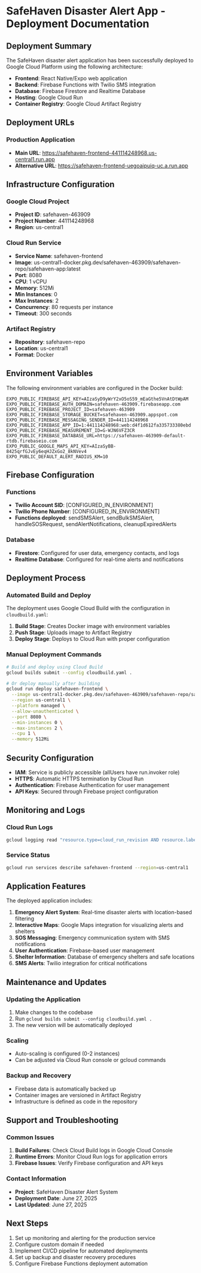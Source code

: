 # SafeHaven Disaster Alert App - Deployment Documentation

## Deployment Summary

The SafeHaven disaster alert application has been successfully deployed to Google Cloud Platform using the following architecture:

- **Frontend**: React Native/Expo web application
- **Backend**: Firebase Functions with Twilio SMS integration
- **Database**: Firebase Firestore and Realtime Database
- **Hosting**: Google Cloud Run
- **Container Registry**: Google Cloud Artifact Registry

## Deployment URLs

### Production Application
- **Main URL**: https://safehaven-frontend-441114248968.us-central1.run.app
- **Alternative URL**: https://safehaven-frontend-uegoaipuiq-uc.a.run.app

## Infrastructure Configuration

### Google Cloud Project
- **Project ID**: safehaven-463909
- **Project Number**: 441114248968
- **Region**: us-central1

### Cloud Run Service
- **Service Name**: safehaven-frontend
- **Image**: us-central1-docker.pkg.dev/safehaven-463909/safehaven-repo/safehaven-app:latest
- **Port**: 8080
- **CPU**: 1 vCPU
- **Memory**: 512Mi
- **Min Instances**: 0
- **Max Instances**: 2
- **Concurrency**: 80 requests per instance
- **Timeout**: 300 seconds

### Artifact Registry
- **Repository**: safehaven-repo
- **Location**: us-central1
- **Format**: Docker

## Environment Variables

The following environment variables are configured in the Docker build:

```
EXPO_PUBLIC_FIREBASE_API_KEY=AIzaSyD9yWrY2xO5oS59_mEaGthe5VnAtDtWpAM
EXPO_PUBLIC_FIREBASE_AUTH_DOMAIN=safehaven-463909.firebaseapp.com
EXPO_PUBLIC_FIREBASE_PROJECT_ID=safehaven-463909
EXPO_PUBLIC_FIREBASE_STORAGE_BUCKET=safehaven-463909.appspot.com
EXPO_PUBLIC_FIREBASE_MESSAGING_SENDER_ID=441114248968
EXPO_PUBLIC_FIREBASE_APP_ID=1:441114248968:web:d4f1d612fa335733380ebd
EXPO_PUBLIC_FIREBASE_MEASUREMENT_ID=G-WJN6VFZ3CR
EXPO_PUBLIC_FIREBASE_DATABASE_URL=https://safehaven-463909-default-rtdb.firebaseio.com
EXPO_PUBLIC_GOOGLE_MAPS_API_KEY=AIzaSyBB-8425qrfGJvEy6eqHJZxGo2_8kNVev4
EXPO_PUBLIC_DEFAULT_ALERT_RADIUS_KM=10
```

## Firebase Configuration

### Functions
- **Twilio Account SID**: [CONFIGURED_IN_ENVIRONMENT]
- **Twilio Phone Number**: [CONFIGURED_IN_ENVIRONMENT]
- **Functions deployed**: sendSMSAlert, sendBulkSMSAlert, handleSOSRequest, sendAlertNotifications, cleanupExpiredAlerts

### Database
- **Firestore**: Configured for user data, emergency contacts, and logs
- **Realtime Database**: Configured for real-time alerts and notifications

## Deployment Process

### Automated Build and Deploy
The deployment uses Google Cloud Build with the configuration in `cloudbuild.yaml`:

1. **Build Stage**: Creates Docker image with environment variables
2. **Push Stage**: Uploads image to Artifact Registry
3. **Deploy Stage**: Deploys to Cloud Run with proper configuration

### Manual Deployment Commands
```bash
# Build and deploy using Cloud Build
gcloud builds submit --config cloudbuild.yaml .

# Or deploy manually after building
gcloud run deploy safehaven-frontend \
  --image us-central1-docker.pkg.dev/safehaven-463909/safehaven-repo/safehaven-app:latest \
  --region us-central1 \
  --platform managed \
  --allow-unauthenticated \
  --port 8080 \
  --min-instances 0 \
  --max-instances 2 \
  --cpu 1 \
  --memory 512Mi
```

## Security Configuration

- **IAM**: Service is publicly accessible (allUsers have run.invoker role)
- **HTTPS**: Automatic HTTPS termination by Cloud Run
- **Authentication**: Firebase Authentication for user management
- **API Keys**: Secured through Firebase project configuration

## Monitoring and Logs

### Cloud Run Logs
```bash
gcloud logging read "resource.type=cloud_run_revision AND resource.labels.service_name=safehaven-frontend" --limit=20
```

### Service Status
```bash
gcloud run services describe safehaven-frontend --region=us-central1
```

## Application Features

The deployed application includes:

1. **Emergency Alert System**: Real-time disaster alerts with location-based filtering
2. **Interactive Maps**: Google Maps integration for visualizing alerts and shelters
3. **SOS Messaging**: Emergency communication system with SMS notifications
4. **User Authentication**: Firebase-based user management
5. **Shelter Information**: Database of emergency shelters and safe locations
6. **SMS Alerts**: Twilio integration for critical notifications

## Maintenance and Updates

### Updating the Application
1. Make changes to the codebase
2. Run `gcloud builds submit --config cloudbuild.yaml .`
3. The new version will be automatically deployed

### Scaling
- Auto-scaling is configured (0-2 instances)
- Can be adjusted via Cloud Run console or gcloud commands

### Backup and Recovery
- Firebase data is automatically backed up
- Container images are versioned in Artifact Registry
- Infrastructure is defined as code in the repository

## Support and Troubleshooting

### Common Issues
1. **Build Failures**: Check Cloud Build logs in Google Cloud Console
2. **Runtime Errors**: Monitor Cloud Run logs for application errors
3. **Firebase Issues**: Verify Firebase configuration and API keys

### Contact Information
- **Project**: SafeHaven Disaster Alert System
- **Deployment Date**: June 27, 2025
- **Last Updated**: June 27, 2025

## Next Steps

1. Set up monitoring and alerting for the production service
2. Configure custom domain if needed
3. Implement CI/CD pipeline for automated deployments
4. Set up backup and disaster recovery procedures
5. Configure Firebase Functions deployment automation
